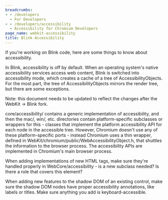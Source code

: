 ```yaml
---
breadcrumbs:
- - /developers
  - For Developers
- - /developers/accessibility
  - Accessibility for Chromium Developers
page_name: webkit-accessibility
title: Blink Accessibility
---
```


If you're working on Blink code, here are some things to know about
accessibility.

In Blink, accessibility is off by default. When an operating system's native
accessibility services access web content, Blink is switched into accessibility
mode, which creates a cache of a tree of AccessibilityObjects. For the most
part, the tree of AccessibilityObjects mirrors the render tree, but there are
some exceptions.

Note: this document needs to be updated to reflect the changes after the WebKit
-&gt; Blink fork.

core/accessibility/ contains a generic implementation of accessibility, and then
the mac/, win/, etc. directories contain platform-specific subclasses or
wrappers for this - classes that implement the platform accessibility API for
each node in the accessible tree. However, Chromium doesn't use any of these
platform-specific ports - instead Chromium uses a thin wrapper, defined in
WebKit/chromium/public/WebAccessibilityObject.h, that shuttles the information
to the browser process. The accessibility APIs are implemented in Chromium's
main browser process.

When adding implementations of new HTML tags, make sure they're handled properly
in WebCore/accessibility - is a new subclass needed? Is there a role that covers
this element?

When adding new features to the shadow DOM of an existing control, make sure the
shadow DOM nodes have proper accessibility annotations, like labels or titles.
Make sure anything you add is keyboard-accessible.
